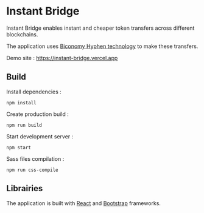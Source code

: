 # Instant Bridge

Instant Bridge enables instant and cheaper token transfers across different blockchains.

The application uses [Biconomy Hyphen technology](https://docs.biconomy.io/products/hyphen-instant-cross-chain-transfers) to make these transfers.

Demo site : https://instant-bridge.vercel.app

## Build

Install dependencies :
```
npm install
```

Create production build :
```
npm run build
```

Start development server :
```
npm start
```

Sass files compilation :
```
npm run css-compile
```


## Librairies

The application is built with [React](https://reactjs.org) and [Bootstrap](https://getbootstrap.com/) frameworks.